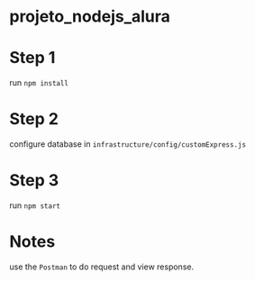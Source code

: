 # projeto_nodejs_alura

# Step 1
run `npm install`

# Step 2
configure database in `infrastructure/config/customExpress.js`

# Step 3
run `npm start`

# Notes
use the `Postman` to do request and view response.
